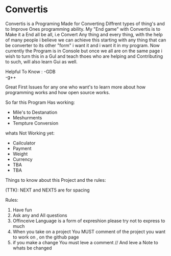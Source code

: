 # Convertis

Convertis is a Programing Made for Converting Diffrent types of thing's and to Improve Ones programming ability.
My "End game" with Convertis is to Make it a End all be all, i.e Convert Any thing and every thing, with the help of many people i believe we can achieve this starting with any thing that can be converter to its other "form" i want it and i want it in my program.
Now currently the Program is in Console but once we all are on the same page i wish to turn this in a GuI and teach thoes who are helping and Contributing to such, will also learn Gui as well.

Helpful To Know : 
  -GDB  
  -g++

Great First Issues for any one who want's to learn more about how programming works and how open source works.


So far this Program Has working:
   - Mile's to Destanation
   - Meshurments
   - Tempture Conversion
   
whats Not Working yet:
   * Cailculator
   * Payment
   * Weight
   * Currency
   * TBA
   * TBA
   
   Things to know about this Project and the rules:
   
   (TTK):
   NEXT and NEXT5 are for spacing
   
   
   Rules:
   1. Have fun 
   2. Ask any and All questions
   3. Offinceive Language is a form of expreshion please try not to express to much
   4. When you take on a project You MUST comment of the project you want to work on , on the github page
   5. if you make a change You must leve a comment // And leve a Note to whats be changed
   
   
